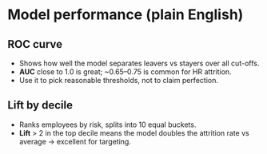# Model performance (plain English)

## ROC curve
- Shows how well the model separates leavers vs stayers over all cut-offs.
- **AUC** close to 1.0 is great; ~0.65–0.75 is common for HR attrition.
- Use it to pick reasonable thresholds, not to claim perfection.

## Lift by decile
- Ranks employees by risk, splits into 10 equal buckets.
- **Lift** > 2 in the top decile means the model doubles the attrition rate vs average → excellent for targeting.